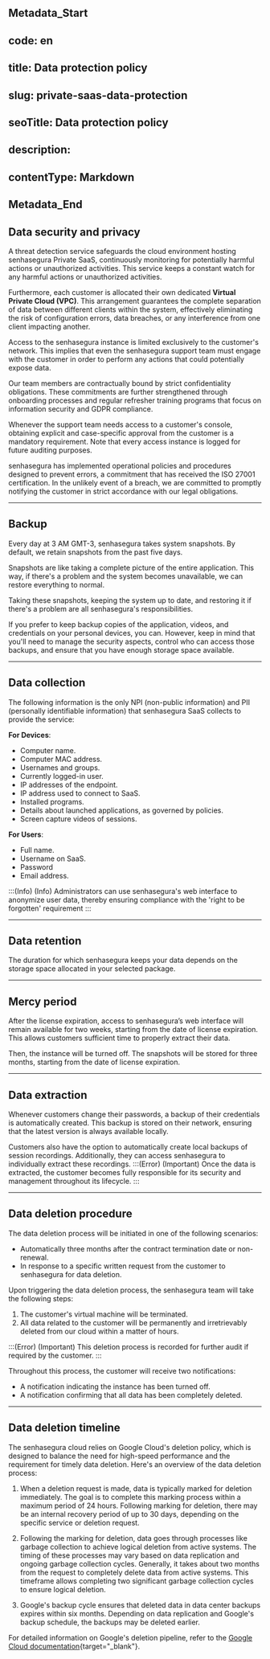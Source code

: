 ## Metadata_Start 
## code: en
## title: Data protection policy 
## slug: private-saas-data-protection 
## seoTitle: Data protection policy 
## description:  
## contentType: Markdown 
## Metadata_End
## Data security and privacy
A threat detection service safeguards the cloud environment hosting senhasegura Private SaaS, continuously monitoring for potentially harmful actions or unauthorized activities. This service keeps a constant watch for any harmful actions or unauthorized activities.

Furthermore, each customer is allocated their own dedicated **Virtual Private Cloud (VPC)**. This arrangement guarantees the complete separation of data between different clients within the system, effectively eliminating the risk of configuration errors, data breaches, or any interference from one client impacting another.

Access to the senhasegura instance is limited exclusively to the customer's network. This implies that even the senhasegura support team must engage with the customer in order to perform any actions that could potentially expose data.

Our team members are contractually bound by strict confidentiality obligations. These commitments are further strengthened through onboarding processes and regular refresher training programs that focus on information security and GDPR compliance.

Whenever the support team needs access to a customer's console, obtaining explicit and case-specific approval from the customer is a mandatory requirement. Note that every access instance is logged for future auditing purposes.

senhasegura has implemented operational policies and procedures designed to prevent errors, a commitment that has received the ISO 27001 certification. In the unlikely event of a breach, we are committed to promptly notifying the customer in strict accordance with our legal obligations.

* * *

## Backup
Every day at 3 AM GMT-3, senhasegura takes system snapshots. By default, we retain snapshots from the past five days.

Snapshots are like taking a complete picture of the entire application. This way, if there's a problem and the system becomes unavailable, we can restore everything to normal.

Taking these snapshots, keeping the system up to date, and restoring it if there's a problem are all senhasegura's responsibilities.

If you prefer to keep backup copies of the application, videos, and credentials on your personal devices, you can. However, keep in mind that you'll need to manage the security aspects, control who can access those backups, and ensure that you have enough storage space available.

* * *

## Data collection
The following information is the only NPI (non-public information) and PII (personally identifiable information) that senhasegura SaaS collects to provide the service:

**For Devices**:

* Computer name. 
* Computer MAC address. 
* Usernames and groups. 
* Currently logged-in user. 
* IP addresses of the endpoint. 
* IP address used to connect to SaaS. 
* Installed programs. 
* Details about launched applications, as governed by policies.
* Screen capture videos of sessions.

**For Users**:

* Full name. 
* Username on SaaS. 
* Password 
* Email address.

:::(Info) (Info)
Administrators can use senhasegura's web interface to anonymize user data, thereby ensuring compliance with the 'right to be forgotten' requirement
:::

* * *

## Data retention

The duration for which senhasegura keeps your data depends on the storage space allocated in your selected package. 

* * *

## Mercy period

After the license expiration, access to senhasegura’s web interface will remain available for two weeks, starting from the date of license expiration. This allows customers sufficient time to properly extract their data.

Then, the instance will be turned off. The snapshots will be stored for three months, starting from the date of license expiration.

* * *

## Data extraction
Whenever customers change their passwords, a backup of their credentials is automatically created. This backup is stored on their network, ensuring that the latest version is always available locally.

Customers also have the option to automatically create local backups of session recordings. Additionally, they can access senhasegura to individually extract these recordings.
:::(Error) (Important)
Once the data is extracted, the customer becomes fully responsible for its security and management throughout its lifecycle.
:::

* * *

## Data deletion procedure

The data deletion process will be initiated in one of the following scenarios:

* Automatically three months after the contract termination date or non-renewal.
* In response to a specific written request from the customer to senhasegura for data deletion.

Upon triggering the data deletion process, the senhasegura team will take the following steps:

1. The customer's virtual machine will be terminated.
2. All data related to the customer will be permanently and irretrievably deleted from our cloud within a matter of hours.

:::(Error) (Important)
This deletion process is recorded for further audit if required by the customer.
:::

Throughout this process, the customer will receive two notifications:

* A notification indicating the instance has been turned off.
* A notification confirming that all data has been completely deleted.

* * *

## Data deletion timeline

The senhasegura cloud relies on Google Cloud's deletion policy, which is designed to balance the need for high-speed performance and the requirement for timely data deletion. Here's an overview of the data deletion process:

1. When a deletion request is made, data is typically marked for deletion immediately. The goal is to complete this marking process within a maximum period of 24 hours. Following marking for deletion, there may be an internal recovery period of up to 30 days, depending on the specific service or deletion request.

2. Following the marking for deletion, data goes through processes like garbage collection to achieve logical deletion from active systems. The timing of these processes may vary based on data replication and ongoing garbage collection cycles. Generally, it takes about two months from the request to completely delete data from active systems. This timeframe allows completing two significant garbage collection cycles to ensure logical deletion.

3. Google's backup cycle ensures that deleted data in data center backups expires within six months. Depending on data replication and Google's backup schedule, the backups may be deleted earlier.

For detailed information on Google's deletion pipeline, refer to the [Google Cloud documentation](https://cloud.google.com/docs/security/deletion){target="_blank"}. 

